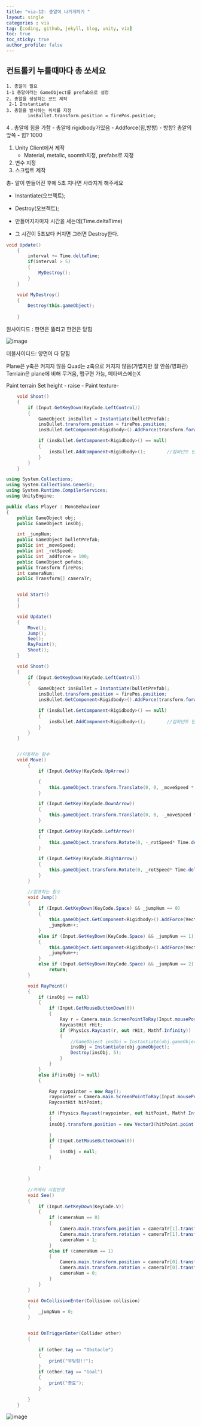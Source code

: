 ```yaml
---
title: "via-12: 총알이 나가게하기 "
layout: single
categories : via
tag: [coding, github, jekyll, blog, unity, via]
toc: true
toc_sticky: true
author_profile: false
---
```


## 컨트롤키 누를때마다 총 쏘세요

	1. 총알이 필요
	1-1 총알이라는 GameObject를 prefab으로 설정
	2. 총알을 생성하는 코드 제작
	 2-1 Instantiate
	3. 총알을 발사하는 위치를 지정
            insBullet.transform.position = firePos.position;
  4 . 총알에 힘을 가함
    - 총알에 rigidbody가있음
    - Addforce(힘,방향)
    - 방향? 총알의 앞쪽
    - 힘? 1000
	
	
1. Unity Client에서 제작
   - Material, metalic, soomth지정, prefabs로 지정
2. 변수 지정
3. 스크립트 제작


총- 알이 만들어진 후에 5초 지나면 사라지게 해주세요
- Instantiate(오브젝트);
- Destroy(오브젝트);

- 만들어지자마자 시간을 세는데(Time.deltaTime)
- 그 시간이 5초보다 커지면 그러면 Destroy한다.

```c#
void Update()
    {
        interval += Time.deltaTime;         
        if(interval > 5)
        {
            MyDestroy();
        }
    }

    void MyDestroy()
    {
        Destroy(this.gameObject);
        
    }
```


원사이디드 : 한면은 뚫리고 한면은 닫힘

![image](https://user-images.githubusercontent.com/111720411/218763963-4a342728-7ed5-4129-a2d4-5cf470e305e6.png)


더블사이디드: 양면이 다 닫힘


Plane은 y축은 커지지 않음
Quad는 z축으로 커지지 않음(가볍지만 잘 안씀/영화관)
Terriain은 plane에 비해 무거움, 맵구현 가능, 메타버스에는X

Paint terrain
Set height - raise - Paint texture- 



```c#
    void Shoot()
    {
        if (Input.GetKeyDown(KeyCode.LeftControl))
        {
            GameObject insBullet = Instantiate(bulletPrefab);
            insBullet.transform.position = firePos.position;
            insBullet.GetComponent<Rigidbody>().AddForce(transform.forward * 1000);

            if (insBullet.GetComponent<Rigidbody>() == null)
            {
                insBullet.AddComponent<Rigidbody>();        //컴퍼넌트 만들기
            }
        }
    }
```



```c#
using System.Collections;
using System.Collections.Generic;
using System.Runtime.CompilerServices;
using UnityEngine;

public class Player : MonoBehaviour
{
    public GameObject obj;
    public GameObject insObj;

    int _jumpNum;
    public GameObject bulletPrefab;
    public int _moveSpeed;
    public int _rotSpeed;
    public int _addforce = 100;
    public GameObject pefabs;
    public Transform firePos;
    int cameraNum;
    public Transform[] cameraTr;


    void Start()
    {
    }

    void Update()
    {
        Move();
        Jump();
        See();
        RayPoint();
        Shoot();
    }

    void Shoot()
    {
        if (Input.GetKeyDown(KeyCode.LeftControl))
        {
            GameObject insBullet = Instantiate(bulletPrefab);
            insBullet.transform.position = firePos.position;
            insBullet.GetComponent<Rigidbody>().AddForce(transform.forward * 1000);

            if (insBullet.GetComponent<Rigidbody>() == null)
            {
                insBullet.AddComponent<Rigidbody>();        //컴퍼넌트 만들기
            }
        }
    }


    //이동하는 함수
    void Move()
        {
            if (Input.GetKey(KeyCode.UpArrow))

            {
                this.gameObject.transform.Translate(0, 0, _moveSpeed * Time.deltaTime);
            }

            if (Input.GetKey(KeyCode.DownArrow))
            {
                this.gameObject.transform.Translate(0, 0, -_moveSpeed * Time.deltaTime);
            }

            if (Input.GetKey(KeyCode.LeftArrow))
            {
                this.gameObject.transform.Rotate(0, -_rotSpeed* Time.deltaTime, 0);
            }

            if (Input.GetKey(KeyCode.RightArrow))
            {
                this.gameObject.transform.Rotate(0, _rotSpeed* Time.deltaTime, 0);
            }
        }

        //점프하는 함수
        void Jump()
        {
            if (Input.GetKeyDown(KeyCode.Space) && _jumpNum == 0)
            {
                this.gameObject.GetComponent<Rigidbody>().AddForce(Vector3.up * _addforce);
                _jumpNum++;
            }
            else if (Input.GetKeyDown(KeyCode.Space) && _jumpNum == 1)
            {
                this.gameObject.GetComponent<Rigidbody>().AddForce(Vector3.up * _addforce);
                _jumpNum++;
            }
            else if (Input.GetKeyDown(KeyCode.Space) && _jumpNum == 2)
                return;
        }

        void RayPoint()
        {
            if (insObj == null)
            {
                if (Input.GetMouseButtonDown(0))
                {
                    Ray r = Camera.main.ScreenPointToRay(Input.mousePosition);
                    RaycastHit rHit;
                    if (Physics.Raycast(r, out rHit, Mathf.Infinity))
                    {
                        //GameObject insObj = Instantiate(obj.gameObject, rHit.point, Quaternion.Euler(0,0,0));
                        insObj = Instantiate(obj.gameObject);
                        Destroy(insObj, 5);
                    }
                }
            }
            else if(insObj != null)
            {

                Ray raypointer = new Ray();
                raypointer = Camera.main.ScreenPointToRay(Input.mousePosition);
                RaycastHit hitPoint;

                if (Physics.Raycast(raypointer, out hitPoint, Mathf.Infinity))
                {
                insObj.transform.position = new Vector3(hitPoint.point.x, hitPoint.point.y + 0.5f, hitPoint.point.z);

                }
                if (Input.GetMouseButtonDown(0))
                {
                    insObj = null;
                }

            }

        }

        //카메라 시점변경
        void See()
        {
            if (Input.GetKeyDown(KeyCode.V))
            {
                if (cameraNum == 0)
                {
                    Camera.main.transform.position = cameraTr[1].transform.position;
                    Camera.main.transform.rotation = cameraTr[1].transform.rotation;
                    cameraNum = 1;
                }
                else if (cameraNum == 1)
                {
                    Camera.main.transform.position = cameraTr[0].transform.position;
                    Camera.main.transform.rotation = cameraTr[0].transform.rotation;
                    cameraNum = 0;
                }
            }
        }

        void OnCollisionEnter(Collision collision)
        {
            _jumpNum = 0;
        }


        void OnTriggerEnter(Collider other)
        {

            if (other.tag == "Obstacle")
            {
                print("부딪힘!!");
            }
            if (other.tag == "Goal")
            {
                print("종료");
            }

        }
    }
```


![image](https://user-images.githubusercontent.com/111720411/218763914-c8fbd83c-3b8b-4afd-890f-a877d88539b4.png)




<p align="center">
  <img src="">
  </p>

